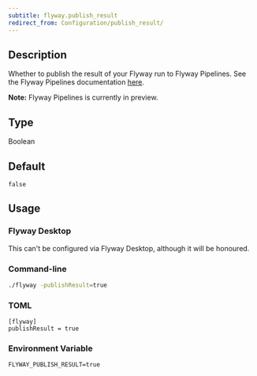 ```yaml
---
subtitle: flyway.publish_result
redirect_from: Configuration/publish_result/
---
```


## Description

Whether to publish the result of your Flyway run to Flyway Pipelines.
See the Flyway Pipelines documentation [here](https://red-gate.com/flyway/pipelines/documentation).

**Note:** Flyway Pipelines is currently in preview.

## Type

Boolean

## Default

`false`

## Usage

### Flyway Desktop

This can't be configured via Flyway Desktop, although it will be honoured.

### Command-line

```bash
./flyway -publishResult=true
```

### TOML

```properties
[flyway]
publishResult = true
```

### Environment Variable

```properties
FLYWAY_PUBLISH_RESULT=true
```
